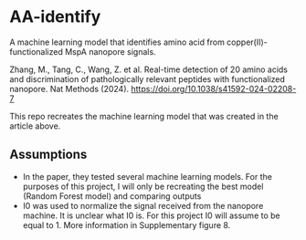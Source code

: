 # AA-identify

A machine learning model that identifies amino acid from copper(II)-functionalized MspA nanopore signals.

Zhang, M., Tang, C., Wang, Z. et al. Real-time detection of 20 amino acids and discrimination of pathologically relevant peptides with functionalized nanopore. Nat Methods (2024). https://doi.org/10.1038/s41592-024-02208-7

This repo recreates the machine learning model that was created in the article above. 

## Assumptions 
- In the paper, they tested several machine learning models. For the purposes of this project, I will only be recreating the best model (Random Forest model) and comparing outputs
- I0 was used to normalize the signal received from the nanopore machine. It is unclear what I0 is. For this project I0 will assume to be equal to 1. More information in Supplementary figure 8.



